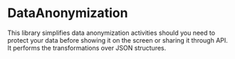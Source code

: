 # DataAnonymization
This library simplifies data anonymization activities should you need to protect your data before showing it on the screen or sharing it through API.   It performs the transformations over JSON structures.
